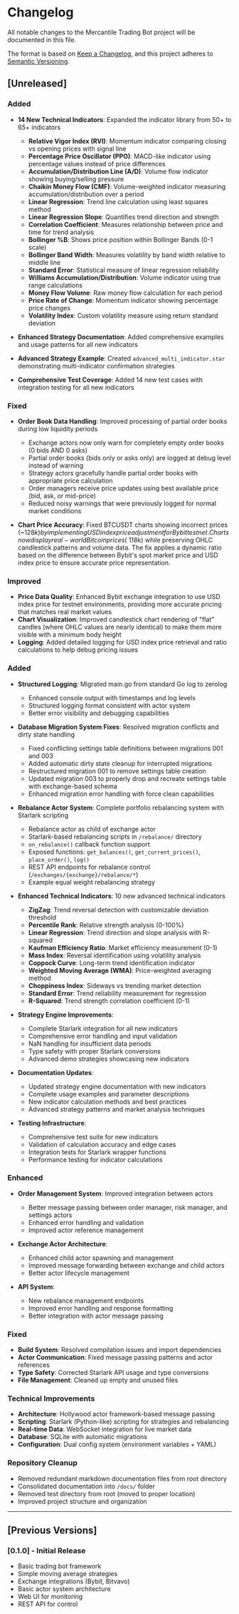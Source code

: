 # Changelog

All notable changes to the Mercantile Trading Bot project will be documented in this file.

The format is based on [Keep a Changelog](https://keepachangelog.com/en/1.0.0/),
and this project adheres to [Semantic Versioning](https://semver.org/spec/v2.0.0.html).

## [Unreleased]

### Added
- **14 New Technical Indicators**: Expanded the indicator library from 50+ to 65+ indicators
  - **Relative Vigor Index (RVI)**: Momentum indicator comparing closing vs opening prices with signal line
  - **Percentage Price Oscillator (PPO)**: MACD-like indicator using percentage values instead of price differences
  - **Accumulation/Distribution Line (A/D)**: Volume flow indicator showing buying/selling pressure
  - **Chaikin Money Flow (CMF)**: Volume-weighted indicator measuring accumulation/distribution over a period
  - **Linear Regression**: Trend line calculation using least squares method
  - **Linear Regression Slope**: Quantifies trend direction and strength
  - **Correlation Coefficient**: Measures relationship between price and time for trend analysis
  - **Bollinger %B**: Shows price position within Bollinger Bands (0-1 scale)
  - **Bollinger Band Width**: Measures volatility by band width relative to middle line
  - **Standard Error**: Statistical measure of linear regression reliability
  - **Williams Accumulation/Distribution**: Volume indicator using true range calculations
  - **Money Flow Volume**: Raw money flow calculation for each period
  - **Price Rate of Change**: Momentum indicator showing percentage price changes
  - **Volatility Index**: Custom volatility measure using return standard deviation

- **Enhanced Strategy Documentation**: Added comprehensive examples and usage patterns for all new indicators
- **Advanced Strategy Example**: Created `advanced_multi_indicator.star` demonstrating multi-indicator confirmation strategies
- **Comprehensive Test Coverage**: Added 14 new test cases with integration testing for all new indicators

### Fixed
- **Order Book Data Handling**: Improved processing of partial order books during low liquidity periods
  - Exchange actors now only warn for completely empty order books (0 bids AND 0 asks)
  - Partial order books (bids only or asks only) are logged at debug level instead of warning
  - Strategy actors gracefully handle partial order books with appropriate price calculation
  - Order managers receive price updates using best available price (bid, ask, or mid-price)
  - Reduced noisy warnings that were previously logged for normal market conditions

- **Chart Price Accuracy**: Fixed BTCUSDT charts showing incorrect prices (~$128k) by implementing USD index price adjustment for Bybit testnet. Charts now display real-world Bitcoin prices (~$118k) while preserving OHLC candlestick patterns and volume data. The fix applies a dynamic ratio based on the difference between Bybit's spot market price and USD index price to ensure accurate price representation.

### Improved  
- **Price Data Quality**: Enhanced Bybit exchange integration to use USD index price for testnet environments, providing more accurate pricing that matches real market values
- **Chart Visualization**: Improved candlestick chart rendering of "flat" candles (where OHLC values are nearly identical) to make them more visible with a minimum body height
- **Logging**: Added detailed logging for USD index price retrieval and ratio calculations to help debug pricing issues

### Added
- **Structured Logging**: Migrated main.go from standard Go log to zerolog
  - Enhanced console output with timestamps and log levels
  - Structured logging format consistent with actor system
  - Better error visibility and debugging capabilities

- **Database Migration System Fixes**: Resolved migration conflicts and dirty state handling
  - Fixed conflicting settings table definitions between migrations 001 and 003
  - Added automatic dirty state cleanup for interrupted migrations
  - Restructured migration 001 to remove settings table creation
  - Updated migration 003 to properly drop and recreate settings table with exchange-based schema
  - Enhanced migration error handling with force clean capabilities

- **Rebalance Actor System**: Complete portfolio rebalancing system with Starlark scripting
  - Rebalance actor as child of exchange actor
  - Starlark-based rebalancing scripts in `/rebalance/` directory
  - `on_rebalance()` callback function support
  - Exposed functions: `get_balances()`, `get_current_prices()`, `place_order()`, `log()`
  - REST API endpoints for rebalance control (`/exchanges/{exchange}/rebalance/*`)
  - Example equal weight rebalancing strategy
  
- **Enhanced Technical Indicators**: 10 new advanced technical indicators
  - **ZigZag**: Trend reversal detection with customizable deviation threshold
  - **Percentile Rank**: Relative strength analysis (0-100%)
  - **Linear Regression**: Trend direction and slope analysis with R-squared
  - **Kaufman Efficiency Ratio**: Market efficiency measurement (0-1)
  - **Mass Index**: Reversal identification using volatility analysis
  - **Coppock Curve**: Long-term trend identification indicator
  - **Weighted Moving Average (WMA)**: Price-weighted averaging method
  - **Choppiness Index**: Sideways vs trending market detection
  - **Standard Error**: Trend reliability measurement for regression
  - **R-Squared**: Trend strength correlation coefficient (0-1)

- **Strategy Engine Improvements**:
  - Complete Starlark integration for all new indicators
  - Comprehensive error handling and input validation
  - NaN handling for insufficient data periods
  - Type safety with proper Starlark conversions
  - Advanced demo strategies showcasing new indicators

- **Documentation Updates**:
  - Updated strategy engine documentation with new indicators
  - Complete usage examples and parameter descriptions
  - New indicator calculation methods and best practices
  - Advanced strategy patterns and market analysis techniques

- **Testing Infrastructure**:
  - Comprehensive test suite for new indicators
  - Validation of calculation accuracy and edge cases
  - Integration tests for Starlark wrapper functions
  - Performance testing for indicator calculations

### Enhanced
- **Order Management System**: Improved integration between actors
  - Better message passing between order manager, risk manager, and settings actors
  - Enhanced error handling and validation
  - Improved actor reference management

- **Exchange Actor Architecture**: 
  - Enhanced child actor spawning and management
  - Improved message forwarding between exchange and child actors
  - Better actor lifecycle management

- **API System**:
  - New rebalance management endpoints
  - Improved error handling and response formatting
  - Better integration with actor message passing

### Fixed
- **Build System**: Resolved compilation issues and import dependencies
- **Actor Communication**: Fixed message passing patterns and actor references
- **Type Safety**: Corrected Starlark API usage and type conversions
- **File Management**: Cleaned up empty and unused files

### Technical Improvements
- **Architecture**: Hollywood actor framework-based message passing
- **Scripting**: Starlark (Python-like) scripting for strategies and rebalancing
- **Real-time Data**: WebSocket integration for live market data
- **Database**: SQLite with automatic migrations
- **Configuration**: Dual config system (environment variables + YAML)

### Repository Cleanup
- Removed redundant markdown documentation files from root directory
- Consolidated documentation into `/docs/` folder
- Removed test directory from root (moved to proper location)
- Improved project structure and organization

---

## [Previous Versions]

### [0.1.0] - Initial Release
- Basic trading bot framework
- Simple moving average strategies
- Exchange integrations (Bybit, Bitvavo)
- Basic actor system architecture
- Web UI for monitoring
- REST API for control